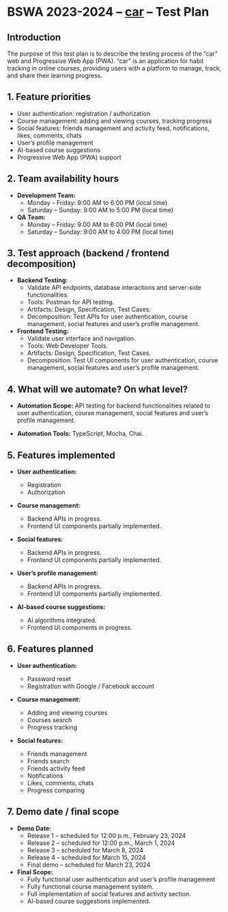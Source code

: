 # BSWA 2023-2024 – [car](https://car.net/) – Test Plan

## Introduction

The purpose of this test plan is to describe the testing process of the “car” web and Progressive Web App (PWA). “car” is an application for habit tracking in online courses, providing users with a platform to manage, track, and share their learning progress.

## 1. Feature priorities

- User authentication: registration / authorization
- Course management: adding and viewing courses, tracking progress
- Social features: friends management and activity feed, notifications, likes, comments, chats
- User’s profile management
- AI-based course suggestions
- Progressive Web App (PWA) support

## 2. Team availability hours

- **Development Team:**
  - Monday – Friday: 9:00 AM to 6:00 PM (local time)
  - Saturday – Sunday: 9:00 AM to 5:00 PM (local time)
- **QA Team:**
  - Monday – Friday: 9:00 AM to 6:00 PM (local time)
  - Saturday – Sunday: 9:00 AM to 4:00 PM (local time)

## 3. Test approach (backend / frontend decomposition)

- **Backend Testing:**
  - Validate API endpoints, database interactions and server-side functionalities.
  - Tools: Postman for API testing.
  - Artifacts: Design, Specification, Test Cases.
  - Decomposition: Test APIs for user authentication, course management, social features and user’s profile management.
- **Frontend Testing:**
  - Validate user interface and navigation.
  - Tools: Web Developer Tools.
  - Artifacts: Design, Specification, Test Cases.
  - Decomposition: Test UI components for user authentication, course management, social features and user’s profile management.

## 4. What will we automate? On what level?

- **Automation Scope:**
  API testing for backend functionalities related to user authentication, course management, social features and user’s profile management.

- **Automation Tools:**
  TypeScript, Mocha, Chai.

## 5. Features implemented

- **User authentication:**

  - Registration
  - Authorization

- **Course management:**

  - Backend APIs in progress.
  - Frontend UI components partially implemented.

- **Social features:**

  - Backend APIs in progress.
  - Frontend UI components partially implemented.

- **User’s profile management:**

  - Backend APIs in progress.
  - Frontend UI components partially implemented.

- **AI-based course suggestions:**
  - AI algorithms integrated.
  - Frontend UI components in progress.

## 6. Features planned

- **User authentication:**

  - Password reset
  - Registration with Google / Facebook account

- **Course management:**

  - Adding and viewing courses
  - Courses search
  - Progress tracking

- **Social features:**
  - Friends management
  - Friends search
  - Friends activity feed
  - Notifications
  - Likes, comments, chats
  - Progress comparing

## 7. Demo date / final scope

- **Demo Date:**
  - Release 1 – scheduled for 12:00 p.m., February 23, 2024
  - Release 2 – scheduled for 12:00 p.m., March 1, 2024
  - Release 3 – scheduled for March 8, 2024
  - Release 4 – scheduled for March 15, 2024
  - Final demo – scheduled for March 23, 2024
- **Final Scope:**
  - Fully functional user authentication and user’s profile management
  - Fully functional course management system.
  - Full implementation of social features and activity section.
  - AI-based course suggestions implemented.

